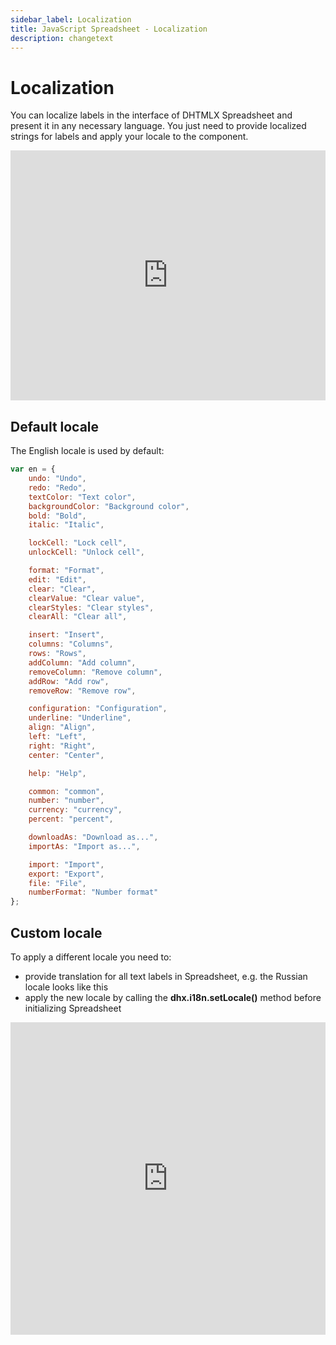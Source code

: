```yaml
---
sidebar_label: Localization
title: JavaScript Spreadsheet - Localization
description: changetext
---
```


# Localization

You can localize labels in the interface of DHTMLX Spreadsheet and present it in any necessary language. You just need to provide localized strings for labels and apply your locale to the component.

<iframe src="https://snippet.dhtmlx.com/yn5hyyim?mode=mobile" frameborder="0" class="snippet_iframe" width="100%" height="400"></iframe>

## Default locale

The English locale is used by default:

~~~js
var en = {
	undo: "Undo",
	redo: "Redo",
	textColor: "Text color",
	backgroundColor: "Background color",
	bold: "Bold",
	italic: "Italic",

	lockCell: "Lock cell",
	unlockCell: "Unlock cell",

	format: "Format",
	edit: "Edit",
	clear: "Clear",
	clearValue: "Clear value",
	clearStyles: "Clear styles",
	clearAll: "Clear all",

	insert: "Insert",
	columns: "Columns",
	rows: "Rows",
	addColumn: "Add column",
	removeColumn: "Remove column",
	addRow: "Add row",
	removeRow: "Remove row",

	configuration: "Configuration",
	underline: "Underline",
	align: "Align",
	left: "Left",
	right: "Right",
	center: "Center",

	help: "Help",

	common: "common",
	number: "number",
	currency: "currency",
	percent: "percent",

	downloadAs: "Download as...",
	importAs: "Import as...",

	import: "Import",
	export: "Export",
	file: "File",
	numberFormat: "Number format"
};
~~~

## Custom locale

To apply a different locale you need to:

- provide translation for all text labels in Spreadsheet, e.g. the Russian locale looks like this
- apply the new locale by calling the **dhx.i18n.setLocale()** method before initializing Spreadsheet

<iframe src="https://snippet.dhtmlx.com/yn5hyyim?mode=js" frameborder="0" class="snippet_iframe" width="100%" height="500"></iframe>
